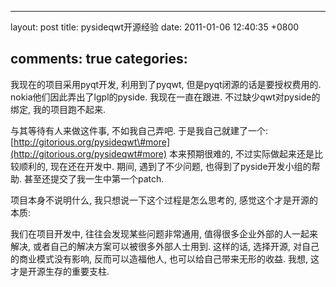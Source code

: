 
---
layout: post
title: pysideqwt开源经验
date: 2011-01-06 12:40:35 +0800

comments: true
categories: 
---

我现在的项目采用pyqt开发, 利用到了pyqwt, 但是pyqt闭源的话是要授权费用的.
nokia他们因此弄出了lgpl的pyside. 我现在一直在跟进.
不过缺少qwt对pyside的绑定, 我的项目跑不起来.

与其等待有人来做这件事, 不如我自己弄吧. 于是我自己就建了一个:
[http://gitorious.org/pysideqwt\#more](http://gitorious.org/pysideqwt#more)
本来预期很难的, 不过实际做起来还是比较顺利的, 现在还在开发中. 期间,
遇到了不少问题, 也得到了pyside开发小组的帮助.
甚至还提交了我一生中第一个patch.

项目本身不说明什么, 我只想说一下这个过程是怎么思考的,
感觉这个才是开源的本质:

我们在项目开发中, 往往会发现某些问题非常通用,
值得很多企业外部的人一起来解决,
或者自己的解决方案可以被很多外部人士用到. 这样的话, 选择开源,
对自己的商业模式没有影响, 反而可以造福他人, 也可以给自己带来无形的收益.
我想, 这才是开源生存的重要支柱.
